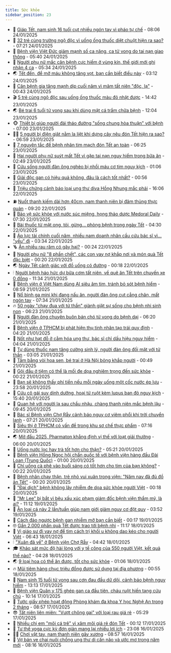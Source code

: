 ```yaml
---
title: Sức khỏe
sidebar_position: 23
---
```


<!-- dantri-suc-khoe:START -->
- 🤔 [Giáp Tết, nam sinh 16 tuổi cụt nhiều ngón tay vì pháo tự chế](https://dantri.com.vn/suc-khoe/giap-tet-nam-sinh-16-tuoi-cut-nhieu-ngon-tay-vi-phao-tu-che-20250124144741812.htm) - 08:06 24/01/2025
- 🚦 [32 trẻ cùng trường ngộ độc vì uống ống thuốc diệt chuột hiện ra sao?](https://dantri.com.vn/suc-khoe/32-tre-cung-truong-ngo-doc-vi-uong-ong-thuoc-diet-chuot-hien-ra-sao-20250124142040307.htm) - 07:21 24/01/2025
- 🤖 [Bệnh viện Việt Đức giảm mạnh số ca nặng, ca tử vong do tai nạn giao thông](https://dantri.com.vn/suc-khoe/benh-vien-viet-duc-giam-manh-so-ca-nang-ca-tu-vong-do-tai-nan-giao-thong-20250124081604628.htm) - 05:40 24/01/2025
- 🐻 [Người phụ nữ mắc căn bệnh cực hiếm ở vùng kín, thế giới mới ghi nhận 4 ca](https://dantri.com.vn/suc-khoe/nguoi-phu-nu-mac-can-benh-cuc-hiem-o-vung-kin-the-gioi-moi-ghi-nhan-4-ca-20250124111819486.htm) - 05:34 24/01/2025
- 🌏 [Tết đến, để mỡ máu không tăng vọt, bạn cần biết điều này](https://dantri.com.vn/suc-khoe/tet-den-de-mo-mau-khong-tang-vot-ban-can-biet-dieu-nay-20250124075444201.htm) - 03:12 24/01/2025
- 👺 [Căn bệnh gia tăng mạnh dịp cuối năm vì mâm tất niên &quot;độc, lạ&quot;](https://dantri.com.vn/suc-khoe/can-benh-gia-tang-manh-dip-cuoi-nam-vi-mam-tat-nien-doc-la-20250122200210753.htm) - 00:43 24/01/2025
- 🎬 [5 trẻ cùng ngộ độc sau uống ống thuốc màu đỏ nhặt được](https://dantri.com.vn/suc-khoe/5-tre-cung-ngo-doc-sau-uong-ong-thuoc-mau-do-nhat-duoc-20250123214232949.htm) - 14:42 23/01/2025
- 🌏 [Bé trai 6 tuổi tử vong sau khi dùng mật cá trắm chữa bệnh](https://dantri.com.vn/suc-khoe/be-trai-6-tuoi-tu-vong-sau-khi-dung-mat-ca-tram-chua-benh-20250123190351258.htm) - 12:04 23/01/2025
- 🐵 [Thiết bị giúp người đái tháo đường &quot;sống chung hòa thuận&quot; với bệnh](https://dantri.com.vn/suc-khoe/thiet-bi-giup-nguoi-dai-thao-duong-song-chung-hoa-thuan-voi-benh-20250123114712805.htm) - 07:00 23/01/2025
- 👨‍🏫 [5 người bị điện giật nằm la liệt khi dựng cây nêu đón Tết hiện ra sao?](https://dantri.com.vn/suc-khoe/5-nguoi-bi-dien-giat-nam-la-liet-khi-dung-cay-neu-don-tet-hien-ra-sao-20250123123235130.htm) - 06:59 23/01/2025
- 🤗 [7 nguyên tắc để bệnh nhân tim mạch đón Tết an toàn](https://dantri.com.vn/suc-khoe/7-nguyen-tac-de-benh-nhan-tim-mach-don-tet-an-toan-20250123132541631.htm) - 06:25 23/01/2025
- 🫶 [Hai người phụ nữ suýt mất Tết vì gặp tai nạn nguy hiểm trong bữa ăn](https://dantri.com.vn/suc-khoe/hai-nguoi-phu-nu-suyt-mat-tet-vi-gap-tai-nan-nguy-hiem-trong-bua-an-20250123082452078.htm) - 02:49 23/01/2025
- 🙉 [Cứu sống người đàn ông nghèo bị nhồi máu cơ tim nguy kịch](https://dantri.com.vn/suc-khoe/cuu-song-nguoi-dan-ong-ngheo-bi-nhoi-mau-co-tim-nguy-kich-20250122214959041.htm) - 01:06 23/01/2025
- 🦅 [Giải độc gan có hiệu quả không, đâu là cách tốt nhất?](https://dantri.com.vn/suc-khoe/giai-doc-gan-co-hieu-qua-khong-dau-la-cach-tot-nhat-20250123074031685.htm) - 00:56 23/01/2025
- 🐘 [Triệu chứng cảnh báo loại ung thư diva Hồng Nhung mắc phải](https://dantri.com.vn/suc-khoe/trieu-chung-canh-bao-loai-ung-thu-diva-hong-nhung-mac-phai-20250122191001144.htm) - 16:06 22/01/2025
- ⛽️ [Nuốt thanh kiếm dài hơn 40cm, nam thanh niên bị đâm thủng thực quản](https://dantri.com.vn/suc-khoe/nuot-thanh-kiem-dai-hon-40cm-nam-thanh-nien-bi-dam-thung-thuc-quan-20250122160609798.htm) - 09:20 22/01/2025
- 🤡 [Bảo vệ sức khỏe với nước súc miệng, họng thảo dược Medoral Daily](https://dantri.com.vn/suc-khoe/bao-ve-suc-khoe-voi-nuoc-suc-mieng-hong-thao-duoc-medoral-daily-20250122135448197.htm) - 07:30 22/01/2025
- 💼 [Bài thuốc từ mật ong, tỏi, gừng... phòng bệnh trong ngày Tết](https://dantri.com.vn/suc-khoe/bai-thuoc-tu-mat-ong-toi-gung-phong-benh-trong-ngay-tet-20250122113010196.htm) - 04:30 22/01/2025
- 🤔 [Áp lực tài chính cuối năm, nhiều nam doanh nhân cầu cứu bác sĩ vì… &quot;yếu&quot; đi](https://dantri.com.vn/suc-khoe/ap-luc-tai-chinh-cuoi-nam-nhieu-nam-doanh-nhan-cau-cuu-bac-si-vi-yeu-di-20250119123403114.htm) - 03:34 22/01/2025
- 🪜 [Ăn nhiều rau răm có gây hại?](https://dantri.com.vn/suc-khoe/an-nhieu-rau-ram-co-gay-hai-20250120220218504.htm) - 00:24 22/01/2025
- 📝 [Người phụ nữ &quot;8 phần chết&quot;, các con vay nợ khắp nơi và món quà Tết đặc biệt](https://dantri.com.vn/suc-khoe/nguoi-phu-nu-8-phan-chet-cac-con-vay-no-khap-noi-va-mon-qua-tet-dac-biet-20250122012702094.htm) - 00:20 22/01/2025
- 🌏 [Ngày Tết cảnh giác với đồ uống có đường](https://dantri.com.vn/suc-khoe/ngay-tet-canh-giac-voi-do-uong-co-duong-20250121165926371.htm) - 00:18 22/01/2025
- 🕯 [Người bệnh háo hức dự bữa cơm tất niên, về quê ăn Tết trên chuyến xe 0 đồng](https://dantri.com.vn/suc-khoe/nguoi-benh-hao-huc-du-bua-com-tat-nien-ve-que-an-tet-tren-chuyen-xe-0-dong-20250121181404070.htm) - 11:34 21/01/2025
- 🦍 [Bệnh viện ở Việt Nam dùng AI siêu âm tim, tránh bỏ sót bệnh hiểm](https://dantri.com.vn/suc-khoe/benh-vien-o-viet-nam-dung-ai-sieu-am-tim-tranh-bo-sot-benh-hiem-20250121154405025.htm) - 08:59 21/01/2025
- 🌈 [Nổ bình ga mini khi đang nấu ăn, người đàn ông cụt cẳng chân, mất ngón tay](https://dantri.com.vn/suc-khoe/no-binh-ga-mini-khi-dang-nau-an-nguoi-dan-ong-cut-cang-chan-mat-ngon-tay-20250121143429073.htm) - 07:34 21/01/2025
- 🔥 [50 ngày &quot;chạy đua với tử thần&quot; giành giật sự sống cho bệnh nhi sinh non](https://dantri.com.vn/suc-khoe/50-ngay-chay-dua-voi-tu-than-gianh-giat-su-song-cho-benh-nhi-sinh-non-20250121112344720.htm) - 06:23 21/01/2025
- 🌊 [Người đàn ông chuyên buôn bán chó tử vong do bệnh dại](https://dantri.com.vn/suc-khoe/nguoi-dan-ong-chuyen-buon-ban-cho-tu-vong-do-benh-dai-20250121114434538.htm) - 06:20 21/01/2025
- 🚦 [Bệnh viện ở TPHCM bị phát hiện thụ tinh nhân tạo trái quy định](https://dantri.com.vn/suc-khoe/benh-vien-o-tphcm-bi-phat-hien-thu-tinh-nhan-tao-trai-quy-dinh-20250121100923047.htm) - 04:20 21/01/2025
- 🤖 [Nốt như hạt đỗ ở cằm hóa ung thư, bác sĩ chỉ dấu hiệu nguy hiểm](https://dantri.com.vn/suc-khoe/not-nhu-hat-do-o-cam-hoa-ung-thu-bac-si-chi-dau-hieu-nguy-hiem-20250121110350058.htm) - 04:04 21/01/2025
- 🤡 [Tự dùng thuốc nam tăng cường sinh lý, người đàn ông đối mặt với tử thần](https://dantri.com.vn/suc-khoe/tu-dung-thuoc-nam-tang-cuong-sinh-ly-nguoi-dan-ong-doi-mat-voi-tu-than-20250121093758319.htm) - 03:05 21/01/2025
- 💂 [Tắm bằng vòi hoa sen, bé trai ở Hà Nội bỏng khắp người](https://dantri.com.vn/suc-khoe/tam-bang-voi-hoa-sen-be-trai-o-ha-noi-bong-khap-nguoi-20250121074829807.htm) - 00:49 21/01/2025
- 🦄 [Gội đầu ở tiệm có thể là mối đe dọa nghiêm trọng đến sức khỏe](https://dantri.com.vn/suc-khoe/goi-dau-o-tiem-co-the-la-moi-de-doa-nghiem-trong-den-suc-khoe-20250121011736909.htm) - 00:22 21/01/2025
- 🧠 [Bạn sẽ không thấy phí tiền nếu mỗi ngày uống một cốc nước ép lựu](https://dantri.com.vn/suc-khoe/ban-se-khong-thay-phi-tien-neu-moi-ngay-uong-mot-coc-nuoc-ep-luu-20250120222336901.htm) - 23:58 20/01/2025
- 🤖 [Cứu cô gái suy dinh dưỡng, hoại tử ruột kèm lupus ban đỏ nguy kịch](https://dantri.com.vn/suc-khoe/cuu-co-gai-suy-dinh-duong-hoai-tu-ruot-kem-lupus-ban-do-nguy-kich-20250120165725852.htm) - 15:40 20/01/2025
- 💼 [Quan hệ với người lạ sau chầu nhậu, chàng thanh niên mắc bệnh lậu](https://dantri.com.vn/suc-khoe/quan-he-voi-nguoi-la-sau-chau-nhau-chang-thanh-nien-mac-benh-lau-20250120164452419.htm) - 09:45 20/01/2025
- 🧰 [Bác sĩ Bệnh viện Chợ Rẫy cảnh báo nguy cơ viêm phổi khi trời chuyển lạnh](https://dantri.com.vn/suc-khoe/bac-si-benh-vien-cho-ray-canh-bao-nguy-co-viem-phoi-khi-troi-chuyen-lanh-20250119111622359.htm) - 07:21 20/01/2025
- 🎉 [Siêu thị ở TPHCM có vấn đề trong khu sơ chế thực phẩm](https://dantri.com.vn/suc-khoe/sieu-thi-o-tphcm-co-van-de-trong-khu-so-che-thuc-pham-20250120113421858.htm) - 07:16 20/01/2025
- 🌏 [Mở đầu 2025, Pharmaton khẳng định vị thế với loạt giải thưởng](https://dantri.com.vn/suc-khoe/mo-dau-2025-pharmaton-khang-dinh-vi-the-voi-loat-giai-thuong-20250120095620014.htm) - 06:00 20/01/2025
- 📝 [Uống nước lọc hay trà tốt hơn cho thận?](https://dantri.com.vn/suc-khoe/uong-nuoc-loc-hay-tra-tot-hon-cho-than-20250120081351440.htm) - 05:21 20/01/2025
- 🧠 [Bệnh viện Hồng Ngọc hội chẩn quốc tế với bệnh viện hàng đầu Đài Loan &lpar;Trung Quốc&rpar;](https://dantri.com.vn/suc-khoe/benh-vien-hong-ngoc-hoi-chan-quoc-te-voi-benh-vien-hang-dau-dai-loan-trung-quoc-20250118161231378.htm) - 01:00 20/01/2025
- 🚀 [Chỉ uống cà phê vào buổi sáng có tốt hơn cho tim của bạn không?](https://dantri.com.vn/suc-khoe/chi-uong-ca-phe-vao-buoi-sang-co-tot-hon-cho-tim-cua-ban-khong-20250119193047065.htm) - 00:22 20/01/2025
- 💯 [Bệnh nhân chạy thận, trẻ nhỏ vui xuân trong viện: &quot;Năm nay đã đủ đồ ăn Tết&quot;](https://dantri.com.vn/suc-khoe/benh-nhan-chay-than-tre-nho-vui-xuan-trong-vien-nam-nay-da-du-do-an-tet-20250120011439398.htm) - 00:20 20/01/2025
- 🫶 [&quot;Đại dịch&quot; bệnh không lây nhiễm đe dọa sức khỏe người Việt](https://dantri.com.vn/suc-khoe/dai-dich-benh-khong-lay-nhiem-de-doa-suc-khoe-nguoi-viet-20250119201400134.htm) - 00:18 20/01/2025
- 👹 [&quot;Mr Lee&quot; bị bắt vì bêu xấu xúc phạm giám đốc bệnh viện thẩm mỹ, là ai?](https://dantri.com.vn/suc-khoe/mr-lee-bi-bat-vi-beu-xau-xuc-pham-giam-doc-benh-vien-tham-my-la-ai-20250119011057265.htm) - 11:12 19/01/2025
- 🤩 [Ăn loại cá này 2 lần/tuần giúp nam giới giảm nguy cơ đột quỵ](https://dantri.com.vn/suc-khoe/an-loai-ca-nay-2-lantuan-giup-nam-gioi-giam-nguy-co-dot-quy-20250119082104001.htm) - 03:52 19/01/2025
- 🌊 [Cách đảo ngược bệnh gan nhiễm mỡ bạn cần biết](https://dantri.com.vn/suc-khoe/cach-dao-nguoc-benh-gan-nhiem-mo-ban-can-biet-20250118170401642.htm) - 00:17 19/01/2025
- 🤓 [Gần 2.000 phần quà Tết được trao tới bệnh nhi](https://dantri.com.vn/suc-khoe/gan-2000-phan-qua-tet-duoc-trao-toi-benh-nhi-20250118181701324.htm) - 11:17 18/01/2025
- 🌝 [Vị giáo sư đi vay nợ để tìm cách trị khối u không dao kéo cho người Việt](https://dantri.com.vn/suc-khoe/vi-giao-su-di-vay-no-de-tim-cach-tri-khoi-u-khong-dao-keo-cho-nguoi-viet-20250118093508308.htm) - 06:43 18/01/2025
- 🕯 [&quot;Xuân đã về&quot; ở Bệnh viện Chợ Rẫy](https://dantri.com.vn/tet-2025/xuan-da-ve-o-benh-vien-cho-ray-20250118105311936.htm) - 04:42 18/01/2025
- 🎓 [Khảo sát mức độ hài lòng với y tế công của 550 người Việt, kết quả thế nào?](https://dantri.com.vn/suc-khoe/khao-sat-muc-do-hai-long-voi-y-te-cong-cua-550-nguoi-viet-ket-qua-the-nao-20250118101710815.htm) - 04:28 18/01/2025
- 🌏 [9 loại hoa có thể ăn được, tốt cho sức khỏe](https://dantri.com.vn/suc-khoe/9-loai-hoa-co-the-an-duoc-tot-cho-suc-khoe-20250118075404091.htm) - 01:06 18/01/2025
- 🔥 [Mũi tiêm hàng chục triệu đồng được sử dụng tại địa phương](https://dantri.com.vn/suc-khoe/mui-tiem-hang-chuc-trieu-dong-duoc-su-dung-tai-dia-phuong-20250118075533888.htm) - 00:55 18/01/2025
- 📝 [Nam sinh 15 tuổi tử vong sau cơn đau đầu dữ dội, cảnh báo bệnh nguy hiểm](https://dantri.com.vn/suc-khoe/nam-sinh-15-tuoi-tu-vong-sau-con-dau-dau-du-doi-canh-bao-benh-nguy-hiem-20250117211317663.htm) - 13:13 17/01/2025
- 🧠 [Bệnh viện Quân y 175 ghép gan ca đầu tiên, cháu ruột hiến tạng cứu chú](https://dantri.com.vn/suc-khoe/benh-vien-quan-y-175-ghep-gan-ca-dau-tien-chau-ruot-hien-tang-cuu-chu-20250117162004410.htm) - 10:14 17/01/2025
- 🦅 [Tước giấy phép hoạt động Phòng khám đa khoa Y học Nghệ An trong 2 tháng](https://dantri.com.vn/suc-khoe/tuoc-giay-phep-hoat-dong-phong-kham-da-khoa-y-hoc-nghe-an-trong-2-thang-20250117122119452.htm) - 08:57 17/01/2025
- 😎 [Tất niên liên miên: &quot;Vượt chông gai&quot; với loại rau giá rẻ](https://dantri.com.vn/suc-khoe/tat-nien-lien-mien-vuot-chong-gai-voi-loai-rau-gia-re-20250117073208887.htm) - 05:29 17/01/2025
- 🎉 [Nhiều chị em &quot;môi cá trê&quot; vì xăm môi giá rẻ đón Tết](https://dantri.com.vn/suc-khoe/nhieu-chi-em-moi-ca-tre-vi-xam-moi-gia-re-don-tet-20250117070850730.htm) - 00:12 17/01/2025
- 🫣 [Tư thế yoga cực kỳ đơn giản mang lại nhiều lợi ích](https://dantri.com.vn/suc-khoe/tu-the-yoga-cuc-ky-don-gian-mang-lai-nhieu-loi-ich-20250116155413288.htm) - 23:08 16/01/2025
- 🧑‍🏫 [Chơi vật tay, nam thanh niên gãy xương](https://dantri.com.vn/suc-khoe/choi-vat-tay-nam-thanh-nien-gay-xuong-20250116155638267.htm) - 08:57 16/01/2025
- 🥷 [Vợ bán ve chai nuôi chồng ung thư di căn não và ước mơ trong năm mới](https://dantri.com.vn/suc-khoe/vo-ban-ve-chai-nuoi-chong-ung-thu-di-can-nao-va-uoc-mo-trong-nam-moi-20250116144940581.htm) - 08:16 16/01/2025<!-- dantri-suc-khoe:END -->
